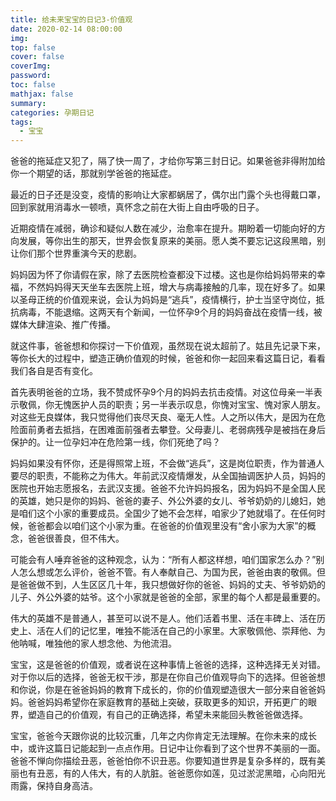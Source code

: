 ```yaml
---
title: 给未来宝宝的日记3-价值观
date: 2020-02-14 08:00:00
img: 
top: false
cover: false
coverImg: 
password: 
toc: false
mathjax: false
summary: 
categories: 孕期日记
tags:
  - 宝宝
---
```


爸爸的拖延症又犯了，隔了快一周了，才给你写第三封日记。如果爸爸非得附加给你一个期望的话，那就别学爸爸的拖延症。

最近的日子还是没变，疫情的影响让大家都蜗居了，偶尔出门露个头也得戴口罩，回到家就用消毒水一顿喷，真怀念之前在大街上自由呼吸的日子。

近期疫情在减弱，确诊和疑似人数在减少，治愈率在提升。期盼着一切能向好的方向发展，等你出生的那天，世界会恢复原来的美丽。愿人类不要忘记这段黑暗，别让你们那个世界重演今天的悲剧。

妈妈因为怀了你请假在家，除了去医院检查都没下过楼。这也是你给妈妈带来的幸福，不然妈妈得天天坐车去医院上班，增大与病毒接触的几率，现在好多了。如果以圣母正统的价值观来说，会认为妈妈是“逃兵”，疫情横行，护士当坚守岗位，抵抗病毒，不能退缩。这两天有个新闻，一位怀孕9个月的妈妈奋战在疫情一线，被媒体大肆渲染、推广传播。

就这件事，爸爸想和你探讨一下价值观，虽然现在说太超前了。姑且先记录下来，等你长大的过程中，塑造正确价值观的时候，爸爸和你一起回来看这篇日记，看看我们各自是否有变化。

首先表明爸爸的立场，我不赞成怀孕9个月的妈妈去抗击疫情。对这位母亲一半表示敬佩，你无愧医护人员的职责；另一半表示叹息，你愧对宝宝、愧对家人朋友。对这些无良媒体，我只觉得他们丧尽天良、毫无人性。人之所以伟大，是因为在危险面前勇者去抵挡，在困难面前强者去攀登。父母妻儿、老弱病残孕是被挡在身后保护的。让一位孕妇冲在危险第一线，你们死绝了吗？

妈妈如果没有怀你，还是得照常上班，不会做“逃兵”，这是岗位职责，作为普通人要尽的职责，不能称之为伟大。年前武汉疫情爆发，从全国抽调医护人员，妈妈的医院也开始志愿报名，去武汉支援。爸爸不允许妈妈报名，因为妈妈不是全国人民的英雄，她只是你的妈妈、爸爸的妻子、外公外婆的女儿、爷爷奶奶的儿媳妇，她是咱们这个小家的重要成员。全国少了她不会怎样，咱家少了她就塌了。在任何时候，爸爸都会以咱们这个小家为重。在爸爸的价值观里没有“舍小家为大家”的概念，爸爸很善良，但不伟大。

可能会有人唾弃爸爸的这种观念，认为：“所有人都这样想，咱们国家怎么办？”别人怎么想或怎么评价，爸爸不管。有人奉献自己、为国为民，爸爸由衷的敬佩。但是爸爸做不到，人生区区几十年，我只想做好你的爸爸、妈妈的丈夫、爷爷奶奶的儿子、外公外婆的姑爷。这个小家就是爸爸的全部，家里的每个人都是最重要的。

伟大的英雄不是普通人，甚至可以说不是人。他们活着书里、活在丰碑上、活在历史上、活在人们的记忆里，唯独不能活在自己的小家里。大家敬佩他、崇拜他、为他呐喊，唯独他的家人想念他、为他流泪。

宝宝，这是爸爸的价值观，或者说在这种事情上爸爸的选择，这种选择无关对错。对于你以后的选择，爸爸无权干涉，那是在你自己价值观导向下的选择。但爸爸想和你说，你是在爸爸妈妈的教育下成长的，你的价值观塑造很大一部分来自爸爸妈妈。爸爸妈妈希望你在家庭教育的基础上突破，获取更多的知识，开拓更广的眼界，塑造自己的价值观，有自己的正确选择，希望未来能回头教爸爸做选择。

宝宝，爸爸今天跟你说的比较沉重，几年之内你肯定无法理解。在你未来的成长中，或许这篇日记能起到一点点作用。日记中让你看到了这个世界不美丽的一面。爸爸不惮向你描绘丑恶，爸爸怕你不识丑恶。你要知道世界是复杂多样的，既有美丽也有丑恶，有的人伟大，有的人肮脏。爸爸愿你如莲，见过淤泥黑暗，心向阳光雨露，保持自身高洁。